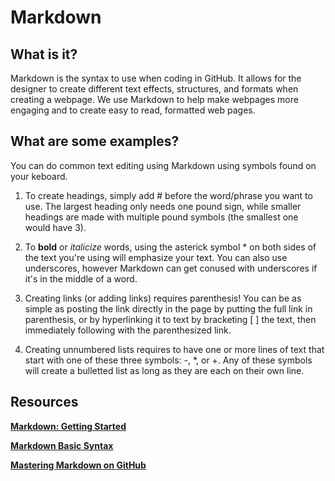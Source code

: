 # Markdown

## What is it?

Markdown is the syntax to use when coding in GitHub. It allows for the designer to create different text effects, structures, and formats when creating a webpage. We use Markdown to help make webpages more engaging and to create easy to read, formatted web pages.

## What are some examples?

You can do common text editing using Markdown using symbols found on your keboard.

1. To create headings, simply add # before the word/phrase you want to use. The largest heading only needs one pound sign, while smaller headings are made with multiple pound symbols (the smallest one would have 3).

2. To **bold** or *italicize* words, using the asterick symbol * on both sides of the text you're using will emphasize your text. You can also use underscores, however Markdown can get conused with underscores if it's in the middle of a word.

3. Creating links (or adding links) requires parenthesis! You can be as simple as posting the link directly in the page by putting the full link in parenthesis, or by hyperlinking it to text by bracketing [ ] the text, then immediately following with the parenthesized link.

4. Creating unnumbered lists requires to have one or more lines of text that start with one of these three symbols: -, *, or +. Any of these symbols will create a bulletted list as long as they are each on their own line.

## Resources

[**Markdown: Getting Started**](https://www.markdownguide.org/getting-started/)

[**Markdown Basic Syntax**](https://www.markdownguide.org/basic-syntax/)

[**Mastering Markdown on GitHub**](https://docs.github.com/en/get-started/writing-on-github/getting-started-with-writing-and-formatting-on-github/basic-writing-and-formatting-syntax)
